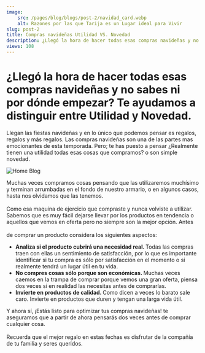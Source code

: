 ```yaml
---
image:
	src: /pages/blog/blogs/post-2/navidad_card.webp
	alt: Razones por las que Tarija es un Lugar ideal para Vivir
slug: post-2
title: Compras navideñas Utilidad VS. Novedad
description: ¿Llegó la hora de hacer todas esas compras navideñas y no sabes ni por dónde empezar? Te ayudamos a distinguir entre Utilidad y Novedad.
views: 108
---
```


<div class="max-w-[80%] max-lg:max-w-[90%] mx-auto">
  <h1 class="text-lg font-my-raleway font-bold">
    ¿Llegó la hora de hacer todas esas compras navideñas y no sabes ni por
    dónde empezar? Te ayudamos a distinguir entre Utilidad y Novedad.
  </h1>
  <span class="block w-full h-[2px] bg-navy-blue mt-5"></span>
  <p class="text-sm py-5 text-dark">
    Llegan las fiestas navideñas y en lo único que podemos pensar es
    regalos, regalos y más regalos. Las compras navideñas son una de las
    partes mas emocionantes de esta temporada. Pero; te has puesto a pensar
    ¿Realmente tienen una utilidad todas esas cosas que compramos? o son
    simple novedad.
  </p>
  <img
    class="w-full max-w-[480px] mx-auto my-5 rounded-xl"
    src="/pages/blog/blogs/post-1/homeBlog.webp"
    alt="Home Blog"
    loading="lazy"
    decoding="async"
  />
  <p class="text-sm py-5 text-dark">
    Muchas veces compramos cosas pensando que las utilizaremos muchísimo y
    terminan arrumbadas en el fondo de nuestro armario, o en algunos casos,
    hasta nos olvidamos que las tenemos.
    <br />
    <br />
    Como esa maquina de ejercicio que compraste y nunca volviste a utilizar.
    Sabemos que es muy fácil dejarse llevar por los productos en tendencia o
    aquellos que vemos en oferta pero no siempre son la mejor opción. Antes
    <br />
    <br />
    de comprar un producto considera los siguientes aspectos:
  </p>
  <ul class="flex flex-col gap-5 my-3 list-disc text-sm text-dark">
    <li>
      <strong class="text-black">Analiza si el producto cubrirá una necesidad real. </strong>
      Todas las compras traen con ellas un sentimiento de satisfacción, por
      lo que es importante identificar si tu compra es sólo por satisfacción
      en el momento o si realmente tendrá un lugar útil en tu vida.
    </li>
    <li>
      <strong class="text-black">No compres cosas sólo porque son económicas. </strong>
      Muchas veces caemos en la trampa de comprar porque vemos una gran
      oferta, piensa dos veces si en realidad las necesitas antes de
      comprarlas.
    </li>
    <li>
      <strong class="text-black">Invierte en productos de calidad. </strong>
      Como dicen a veces lo barato sale caro. Invierte en productos que
      duren y tengan una larga vida útil.
    </li>
  </ul

  <p class="text-dark">
    Y ahora sí, ¡Estás listo para optimizar tus compras navideñas! te
    aseguramos que a partir de ahora pensarás dos veces antes de comprar
    cualquier cosa.
    <br />
    <br />
    Recuerda que el mejor regalo en estas fechas es disfrutar de la compañía
    de tu familia y seres queridos.
  </p>
</div>